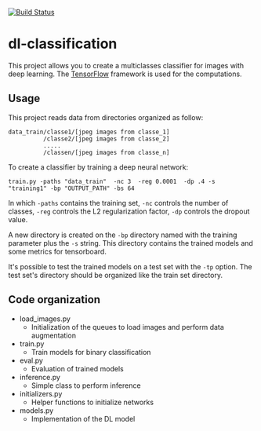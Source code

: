 [![Build Status](https://travis-ci.org/matthieuo/dl-classification.svg?branch=master)](https://travis-ci.org/matthieuo/dl-classification)


# dl-classification
This project allows you to create a multiclasses classifier for images with deep learning. The  [TensorFlow](http://www.tensorflow.org/) framework is used for the computations.
 

## Usage
This project reads data from directories organized as follow:


```
data_train/classe1/[jpeg images from classe_1]
          /classe2/[jpeg images from classe_2]
          .....
          /classen/[jpeg images from classe_n]
```


To create a classifier by training a deep neural network:

`train.py -paths "data_train"  -nc 3  -reg 0.0001  -dp .4 -s "training1" -bp "OUTPUT_PATH" -bs 64` 

In which `-paths` contains the training set, `-nc` controls the number of classes, `-reg` controls the L2 regularization factor, `-dp` controls the dropout value. 

A new directory is created on the `-bp` directory named with the training parameter plus the `-s` string. This directory contains the trained models and some metrics for tensorboard.


It's possible to test the trained models on a test set with the `-tp` option. The test set's directory should be organized like the train set directory.



## Code organization

* load_images.py
    * Initialization of the queues to load images and perform data augmentation
* train.py
    * Train models for binary classification
* eval.py
    * Evaluation of trained models
* inference.py
    * Simple class to perform inference
* initializers.py
    * Helper functions to initialize networks
* models.py
    * Implementation of the DL model



